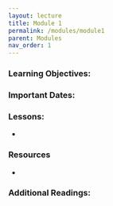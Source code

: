 ```yaml
---
layout: lecture
title: Module 1 
permalink: /modules/module1
parent: Modules
nav_order: 1
---
```

### Learning Objectives:


### Important Dates:

### Lessons:
* 
    

### Resources
* 


### Additional Readings:
